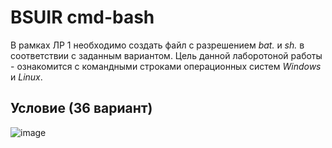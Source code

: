 # BSUIR cmd-bash
В рамках ЛР 1 необходимо создать файл с разрешением *bat.* и *sh.* в соответствии с заданным вариантом.
Цель данной лаборотоной работы - ознакомится с командными строками операционных систем *Windows* и *Linux*.

## Условие (36 вариант)
![image](https://github.com/Iltsd/pics/assets/144996957/76f710e5-623d-4131-8580-0b6953cbd5ea)

